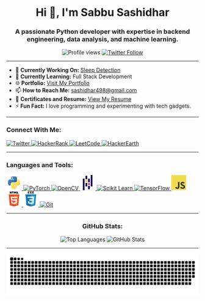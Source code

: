<h1 align="center">Hi 👋, I'm Sabbu Sashidhar</h1>
<h3 align="center">A passionate Python developer with expertise in backend engineering, data analysis, and machine learning.</h3>

<p align="center">
  <img src="https://komarev.com/ghpvc/?username=sashidhar498&label=Profile%20views&color=0e75b6&style=flat" alt="Profile views" />
  <a href="https://twitter.com/sashidh51920793" target="blank">
    <img src="https://img.shields.io/twitter/follow/sashidh51920793?logo=twitter&style=for-the-badge" alt="Twitter Follow" />
  </a>
</p>

---

- 🔭 **Currently Working On:** [Sleep Detection](#)  
- 🌱 **Currently Learning:** Full Stack Development  
- 🌐 **Portfolio:** [Visit My Portfolio](https://sashidhar498.github.io/Portfolio/)  
- 📫 **How to Reach Me:** sashidhar498@gmail.com  
- 📄 **Certificates and Resume:** [View My Resume](https://drive.google.com/drive/folders/13Mq3WE22nnezQRNv9ViIIOr3leOyKALU?usp=sharing)  
- ⚡ **Fun Fact:** I love programming and experimenting with tech gadgets.

---

<h3 align="left">Connect With Me:</h3>
<p align="left">
  <a href="https://twitter.com/sashidh51920793" target="_blank">
    <img src="https://raw.githubusercontent.com/rahuldkjain/github-profile-readme-generator/master/src/images/icons/Social/twitter.svg" alt="Twitter" height="40" width="40" />
  </a>
  <a href="https://www.hackerrank.com/sashidhar498" target="_blank">
    <img src="https://raw.githubusercontent.com/rahuldkjain/github-profile-readme-generator/master/src/images/icons/Social/hackerrank.svg" alt="HackerRank" height="40" width="40" />
  </a>
  <a href="https://www.leetcode.com/sashidhar498" target="_blank">
    <img src="https://raw.githubusercontent.com/rahuldkjain/github-profile-readme-generator/master/src/images/icons/Social/leet-code.svg" alt="LeetCode" height="40" width="40" />
  </a>
  <a href="https://www.hackerearth.com/@sashidhar498" target="_blank">
    <img src="https://raw.githubusercontent.com/rahuldkjain/github-profile-readme-generator/master/src/images/icons/Social/hackerearth.svg" alt="HackerEarth" height="40" width="40" />
  </a>
</p>

---

<h3 align="left">Languages and Tools:</h3>
<p align="left">
  <a href="https://www.python.org" target="_blank" rel="noreferrer">
    <img src="https://raw.githubusercontent.com/devicons/devicon/master/icons/python/python-original.svg" alt="Python" width="40" height="40" />
  </a>
  <a href="https://pytorch.org/" target="_blank" rel="noreferrer">
    <img src="https://www.vectorlogo.zone/logos/pytorch/pytorch-icon.svg" alt="PyTorch" width="40" height="40" />
  </a>
  <a href="https://opencv.org/" target="_blank" rel="noreferrer">
    <img src="https://www.vectorlogo.zone/logos/opencv/opencv-icon.svg" alt="OpenCV" width="40" height="40" />
  </a>
  <a href="https://pandas.pydata.org/" target="_blank" rel="noreferrer">
    <img src="https://raw.githubusercontent.com/devicons/devicon/2ae2a900d2f041da66e950e4d48052658d850630/icons/pandas/pandas-original.svg" alt="Pandas" width="40" height="40" />
  </a>
  <a href="https://scikit-learn.org/" target="_blank" rel="noreferrer">
    <img src="https://upload.wikimedia.org/wikipedia/commons/0/05/Scikit_learn_logo_small.svg" alt="Scikit Learn" width="40" height="40" />
  </a>
  <a href="https://www.tensorflow.org" target="_blank" rel="noreferrer">
    <img src="https://www.vectorlogo.zone/logos/tensorflow/tensorflow-icon.svg" alt="TensorFlow" width="40" height="40" />
  </a>
  <a href="https://developer.mozilla.org/en-US/docs/Web/JavaScript" target="_blank" rel="noreferrer">
    <img src="https://raw.githubusercontent.com/devicons/devicon/master/icons/javascript/javascript-original.svg" alt="JavaScript" width="40" height="40" />
  </a>
  <a href="https://www.w3schools.com/html/" target="_blank" rel="noreferrer">
    <img src="https://raw.githubusercontent.com/devicons/devicon/master/icons/html5/html5-original-wordmark.svg" alt="HTML5" width="40" height="40" />
  </a>
  <a href="https://www.w3schools.com/css/" target="_blank" rel="noreferrer">
    <img src="https://raw.githubusercontent.com/devicons/devicon/master/icons/css3/css3-original-wordmark.svg" alt="CSS3" width="40" height="40" />
  </a>
  <a href="https://git-scm.com/" target="_blank" rel="noreferrer">
    <img src="https://www.vectorlogo.zone/logos/git-scm/git-scm-icon.svg" alt="Git" width="40" height="40" />
  </a>
</p>

---

<h3 align="center">GitHub Stats:</h3>
<p align="center">
  <img src="https://github-readme-stats.vercel.app/api/top-langs?username=sashidhar498&show_icons=true&locale=en&layout=compact&theme=dracula" alt="Top Languages" />
  <img src="https://github-readme-stats.vercel.app/api?username=sashidhar498&show_icons=true&locale=en&theme=dracula" alt="GitHub Stats" />
</p>

---

<p align="center">
  <img src="https://raw.githubusercontent.com/sashidhar498/sashidhar498/output/snake.svg" alt="Snake Animation" />
</p>
